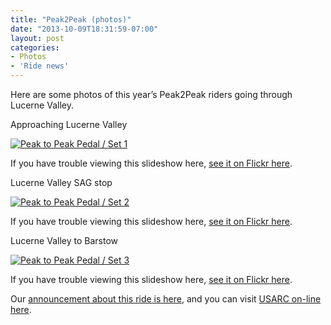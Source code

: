 ```yaml
---
title: "Peak2Peak (photos)"
date: "2013-10-09T18:31:59-07:00"
layout: post
categories:
- Photos
- 'Ride news'
---
```


Here are some photos of this year’s Peak2Peak riders going through Lucerne Valley.  
  
Approaching Lucerne Valley

[![Peak to Peak Pedal / Set 1](https://farm3.staticflickr.com/2859/10179238324_f48dcd6a7c_z.jpg)](https://www.flickr.com/photos/gregraven/albums/72157636373350523 "Peak to Peak Pedal / Set 1")<script async="" charset="utf-8" src="//embedr.flickr.com/assets/client-code.js"></script>

If you have trouble viewing this slideshow here, [see it on Flickr here](https://www.flickr.com/photos/gregraven/sets/72157636373350523/).

Lucerne Valley SAG stop

[![Peak to Peak Pedal / Set 2](https://farm9.staticflickr.com/8126/10179471626_870f82bc9c_z.jpg)](https://www.flickr.com/photos/gregraven/albums/72157636373215696 "Peak to Peak Pedal / Set 2")<script async="" charset="utf-8" src="//embedr.flickr.com/assets/client-code.js"></script>

If you have trouble viewing this slideshow here, [see it on Flickr here](https://www.flickr.com/photos/gregraven/sets/72157636373215696/).

Lucerne Valley to Barstow

[![Peak to Peak Pedal / Set 3](https://farm9.staticflickr.com/8419/10179331544_f78c48718d_z.jpg)](https://www.flickr.com/photos/gregraven/albums/72157636372921995 "Peak to Peak Pedal / Set 3")<script async="" charset="utf-8" src="//embedr.flickr.com/assets/client-code.js"></script>

If you have trouble viewing this slideshow here, [see it on Flickr here](https://www.flickr.com/photos/gregraven/sets/72157636372921995/with/10179559213/).

Our [announcement about this ride is here](https://www.hdcycling.org/2013/09/peak-to-peak-pedal/ "Peak to Peak Pedal"), and you can visit [USARC on-line here](http://usarc.org/).